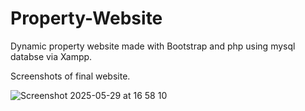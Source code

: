 # Property-Website
Dynamic property website made with Bootstrap and php using mysql databse via Xampp.

Screenshots of final website. 


![Screenshot 2025-05-29 at 16 58 10](https://github.com/user-attachments/assets/f2351919-548d-44f4-a97c-40c31830a663)
